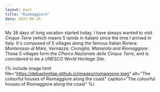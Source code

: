 ```yaml
---
layout: post
title: "Riomaggiore"
date: 2021-06-26
---
```


My 38 days of long vacation started today. I have always wanted to visit *Cinque Terre* (which means 5 lamds in Italian) since the time I arrived in Italy. It's composed of 5 villages along the famous Italian Riviera: *Monterosso al Mare, Vernazza, Corniglia, Manarola and Riomaggiore*. These 5 villages form the *CParco Nazionale delle Cinque Terre*, and is concidered to be a *UNESCO World Heritage Site*.

{% 
include image.html 
file="https://debashmitap.github.io/images/riomaggiore.jpeg" 
alt="The colourful houses of Riomaggiore along the coast" 
caption="The colourful houses of Riomaggiore along the coast" 
%}
